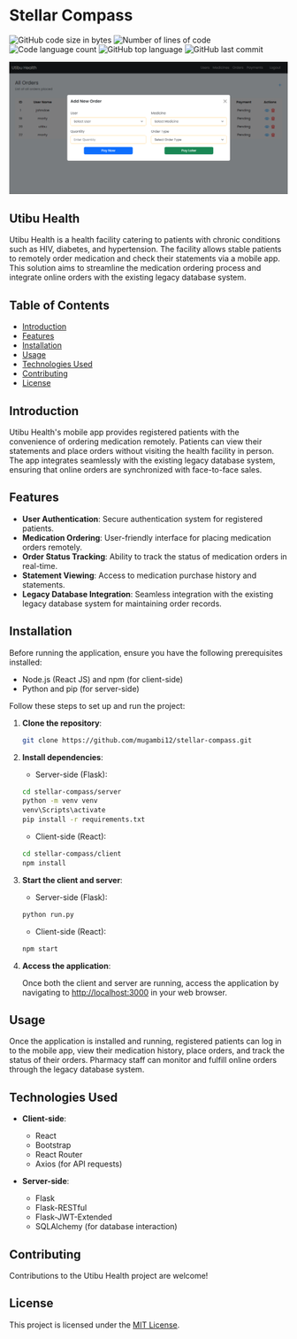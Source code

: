 # Stellar Compass

![GitHub code size in bytes](https://img.shields.io/github/languages/code-size/mugambi12/stellar-compass?color=blueviolet)
![Number of lines of code](https://img.shields.io/tokei/lines/github/mugambi12/stellar-compass?color=blueviolet)
![Code language count](https://img.shields.io/github/languages/count/mugambi12/stellar-compass?color=blue)
![GitHub top language](https://img.shields.io/github/languages/top/mugambi12/stellar-compass?color=blue)
![GitHub last commit](https://img.shields.io/github/last-commit/mugambi12/stellar-compass?color=brightgreen)

![Water Management System Demo](./client/public/demo.png)

## Utibu Health

Utibu Health is a health facility catering to patients with chronic conditions such as HIV, diabetes, and hypertension. The facility allows stable patients to remotely order medication and check their statements via a mobile app. This solution aims to streamline the medication ordering process and integrate online orders with the existing legacy database system.

## Table of Contents

- [Introduction](#introduction)
- [Features](#features)
- [Installation](#installation)
- [Usage](#usage)
- [Technologies Used](#technologies-used)
- [Contributing](#contributing)
- [License](#license)

## Introduction

Utibu Health's mobile app provides registered patients with the convenience of ordering medication remotely. Patients can view their statements and place orders without visiting the health facility in person. The app integrates seamlessly with the existing legacy database system, ensuring that online orders are synchronized with face-to-face sales.

## Features

- **User Authentication**: Secure authentication system for registered patients.
- **Medication Ordering**: User-friendly interface for placing medication orders remotely.
- **Order Status Tracking**: Ability to track the status of medication orders in real-time.
- **Statement Viewing**: Access to medication purchase history and statements.
- **Legacy Database Integration**: Seamless integration with the existing legacy database system for maintaining order records.

## Installation

Before running the application, ensure you have the following prerequisites installed:

- Node.js (React JS) and npm (for client-side)
- Python and pip (for server-side)

Follow these steps to set up and run the project:

1. **Clone the repository**:

   ```bash
   git clone https://github.com/mugambi12/stellar-compass.git
   ```

2. **Install dependencies**:

   - Server-side (Flask):

   ```bash
   cd stellar-compass/server
   python -m venv venv
   venv\Scripts\activate
   pip install -r requirements.txt
   ```

   - Client-side (React):

   ```bash
   cd stellar-compass/client
   npm install
   ```

3. **Start the client and server**:

   - Server-side (Flask):

   ```bash
   python run.py
   ```

   - Client-side (React):

   ```bash
   npm start
   ```

4. **Access the application**:

   Once both the client and server are running, access the application by navigating to [http://localhost:3000](http://localhost:3000) in your web browser.

## Usage

Once the application is installed and running, registered patients can log in to the mobile app, view their medication history, place orders, and track the status of their orders. Pharmacy staff can monitor and fulfill online orders through the legacy database system.

## Technologies Used

- **Client-side**:

  - React
  - Bootstrap
  - React Router
  - Axios (for API requests)

- **Server-side**:
  - Flask
  - Flask-RESTful
  - Flask-JWT-Extended
  - SQLAlchemy (for database interaction)

## Contributing

Contributions to the Utibu Health project are welcome!

## License

This project is licensed under the [MIT License](LICENSE).
